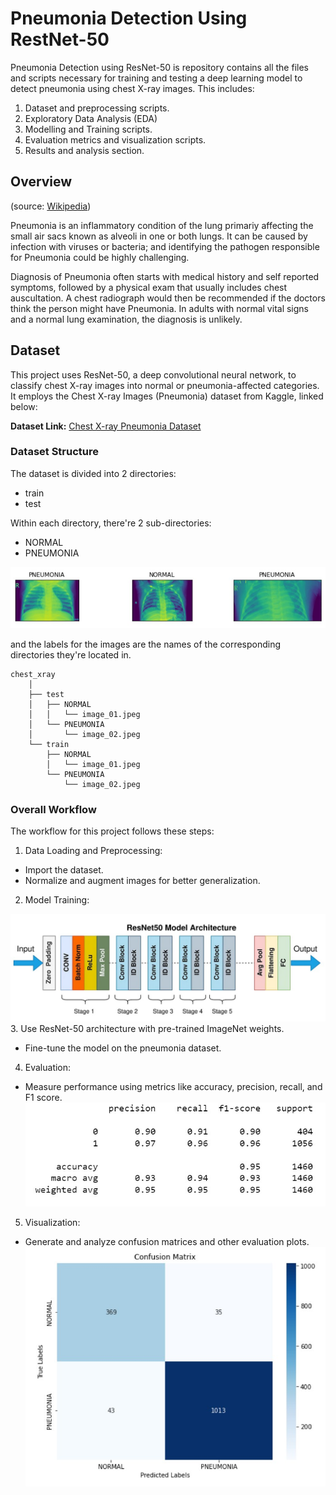 # Pneumonia Detection Using RestNet-50
Pneumonia Detection using ResNet-50 is repository contains all the files and scripts necessary for training and testing a deep learning model to detect pneumonia using chest X-ray images. This includes:

1. Dataset and preprocessing scripts.
2. Exploratory Data Analysis (EDA)
3. Modelling and Training scripts.
4. Evaluation metrics and visualization scripts.
5. Results and analysis section.

## Overview
(source: [Wikipedia](https://en.wikipedia.org/wiki/Pneumonia))

Pneumonia is an inflammatory condition of the lung primariy affecting the small air sacs known as alveoli in one or both lungs. It can be caused by infection with viruses or bacteria; and identifying the pathogen responsible for Pneumonia could be highly challenging.

Diagnosis of Pneumonia often starts with medical history and self reported symptoms, followed by a physical exam that usually includes chest auscultation. A chest radiograph would then be recommended if the doctors think the person might have Pneumonia. In adults with normal vital signs and a normal lung examination, the diagnosis is unlikely.

## Dataset
This project uses ResNet-50, a deep convolutional neural network, to classify chest X-ray images into normal or pneumonia-affected categories. It employs the Chest X-ray Images (Pneumonia) dataset from Kaggle, linked below:

**Dataset Link:** [Chest X-ray Pneumonia Dataset](https://www.kaggle.com/datasets/paultimothymooney/chest-xray-pneumonia)

### Dataset Structure
The dataset is divided into 2 directories:
- train
- test

Within each directory, there're 2 sub-directories: 
- NORMAL
- PNEUMONIA

![](images/X-ray.jpg)

and the labels for the images are the names of the corresponding directories they're located in.

```
chest_xray
    │
    ├── test
    │   ├── NORMAL
    │   │   └── image_01.jpeg
    │   └── PNEUMONIA
    │       └── image_02.jpeg
    └── train
        ├── NORMAL
        │   └── image_01.jpeg
        └── PNEUMONIA
            └── image_02.jpeg

```

### Overall Workflow

The workflow for this project follows these steps:

1. Data Loading and Preprocessing:

- Import the dataset.
- Normalize and augment images for better generalization.
2. Model Training:

![](images/Architecture.jpg)
3. Use ResNet-50 architecture with pre-trained ImageNet weights.
- Fine-tune the model on the pneumonia dataset.
4. Evaluation:

- Measure performance using metrics like accuracy, precision, recall, and F1 score.
![](images/ClassificationReport.jpg)
5. Visualization:

- Generate and analyze confusion matrices and other evaluation plots.
![](images/Visualization.jpg)
